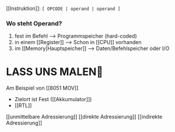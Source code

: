 [[Instruktion]]:
`[ OPCODE | operand | operand ]`

### Wo steht Operand?
1. fest im Befehl --> Programmspeicher (hard-coded)
2. in einem [[Register]] --> Schon in [[CPU]] vorhanden
3. im [[Memory|Hauptspeicher]] --> Daten/Befehlspeicher oder I/O


# LASS UNS MALEN🥰
Am Beispiel von [[8051 MOV]] 
- Zielort ist Fest ([[Akkumulator]])
- [[RTL]]

[[unmittelbare Adressierung]]
[[direkte Adressierung]]
[[indirekte Adressierung]]